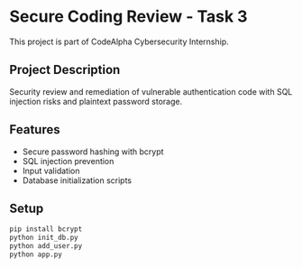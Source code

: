 # Secure Coding Review - Task 3

This project is part of CodeAlpha Cybersecurity Internship.

## Project Description
Security review and remediation of vulnerable authentication code with SQL injection risks and plaintext password storage.

## Features
- Secure password hashing with bcrypt
- SQL injection prevention
- Input validation
- Database initialization scripts

## Setup
```bash
pip install bcrypt
python init_db.py
python add_user.py
python app.py